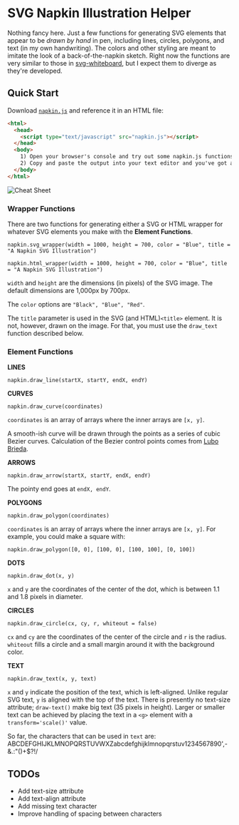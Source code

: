 # SVG Napkin Illustration Helper

Nothing fancy here. Just a few functions for generating SVG elements that appear to be *drawn by hand* in pen, including lines, circles, polygons, and text (in my own handwriting). The colors and other styling are meant to imitate the look of a back-of-the-napkin sketch. Right now the functions are very similar to those in [svg-whiteboard](https://github.com/TripleDataArts/svg-whiteboard), but I expect them to diverge as they're developed.

## Quick Start
Download [`napkin.js`](https://github.com/TripleDataArts/svg-napkin/edit/master/napkin.js) and reference it in an HTML file:

```html
<html>
  <head>
    <script type="text/javascript" src="napkin.js"></script>
  </head>
  <body>
    1) Open your browser's console and try out some napkin.js functions
    2) Copy and paste the output into your text editor and you've got an SVG!
  </body>
</html>
```
![Cheat Sheet](https://github.com/TripleDataArts/svg-napkin/edit/master/napkin_cheat_sheet.png)

### Wrapper Functions
There are two functions for generating either a SVG or HTML wrapper for whatever SVG elements you make with the **Element Functions**.

`napkin.svg_wrapper(width = 1000, height = 700, color = "Blue", title = "A Napkin SVG Illustration")`

`napkin.html_wrapper(width = 1000, height = 700, color = "Blue", title = "A Napkin SVG Illustration")`

`width` and `height` are the dimensions (in pixels) of the SVG image. The default dimensions are 1,000px by 700px.

The `color` options are `"Black", "Blue", "Red"`.

The `title` parameter is used in the SVG (and HTML)`<title>` element. It is not, however, drawn on the image. For that, you must use the `draw_text` function described below.

### Element Functions

**LINES**

`napkin.draw_line(startX, startY, endX, endY)`

**CURVES**

`napkin.draw_curve(coordinates)`

`coordinates` is an array of arrays where the inner arrays are `[x, y]`.

A smooth-ish curve will be drawn through the points as a series of cubic Bezier curves. Calculation of the Bezier control points comes from [Lubo Brieda](https://www.particleincell.com/).

**ARROWS**

`napkin.draw_arrow(startX, startY, endX, endY)`

The pointy end goes at `endX, endY`.

**POLYGONS**

`napkin.draw_polygon(coordinates)`

`coordinates` is an array of arrays where the inner arrays are `[x, y]`. For example, you could make a square with:

`napkin.draw_polygon([0, 0], [100, 0], [100, 100], [0, 100])`

**DOTS**

`napkin.draw_dot(x, y)`

`x` and `y` are the coordinates of the center of the dot, which is between 1.1 and 1.8 pixels in diameter.

**CIRCLES**

`napkin.draw_circle(cx, cy, r, whiteout = false)`

`cx` and `cy` are the coordinates of the center of the circle and `r` is the radius. `whiteout` fills a circle and a small margin around it with the background color.

**TEXT**

`napkin.draw_text(x, y, text)`

`x` and `y` indicate the position of the text, which is left-aligned. Unlike regular SVG text, `y` is aligned with the top of the text. There is presently no text-size attribute; `draw-text()` make big text (35 pixels in height). Larger or smaller text can be achieved by placing the text in a `<g>` element with a `transform='scale()'` value. 

So far, the characters that can be used in `text` are: ABCDEFGHIJKLMNOPQRSTUVWXZabcdefghijklmnopqrstuv1234567890',-&.:"()+$?!/

## TODOs

- Add text-size attribute
- Add text-align attribute
- Add missing text character
- Improve handling of spacing between characters
